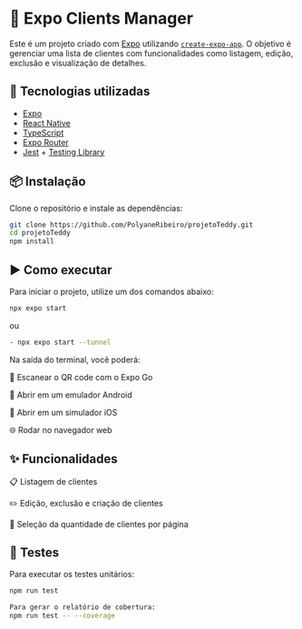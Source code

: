 # 📱 Expo Clients Manager

Este é um projeto criado com [Expo](https://expo.dev) utilizando [`create-expo-app`](https://www.npmjs.com/package/create-expo-app). O objetivo é gerenciar uma lista de clientes com funcionalidades como listagem, edição, exclusão e visualização de detalhes.

## 🚀 Tecnologias utilizadas

- [Expo](https://expo.dev)
- [React Native](https://reactnative.dev)
- [TypeScript](https://www.typescriptlang.org/)
- [Expo Router](https://expo.github.io/router/)
- [Jest](https://jestjs.io/) + [Testing Library](https://testing-library.com/)

## 📦 Instalação

Clone o repositório e instale as dependências:

```bash
git clone https://github.com/PolyaneRibeiro/projetoTeddy.git
cd projetoTeddy
npm install
```

## ▶️ Como executar

Para iniciar o projeto, utilize um dos comandos abaixo:
```bash
npx expo start
```

ou
```bash
- npx expo start --tunnel
```

Na saída do terminal, você poderá:

📲 Escanear o QR code com o Expo Go

📱 Abrir em um emulador Android

🍏 Abrir em um simulador iOS

🌐 Rodar no navegador web

## ✨ Funcionalidades

📋 Listagem de clientes

✏️ Edição, exclusão e criação de clientes

🔢 Seleção da quantidade de clientes por página


## 🧪 Testes

Para executar os testes unitários:
```bash
npm run test
```

```bash
Para gerar o relatório de cobertura:
npm run test -- --coverage
```